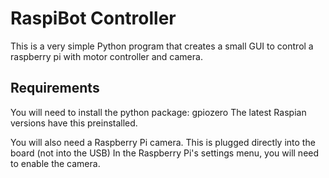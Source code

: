 # RaspiBot Controller
This is a very simple Python program that creates a small GUI to control a raspberry pi with motor controller and camera.

## Requirements
You will need to install the python package: gpiozero
The latest Raspian versions have this preinstalled.

You will also need a Raspberry Pi camera. This is plugged directly into the board (not into the USB)
In the Raspberry Pi's settings menu, you will need to enable the camera.

